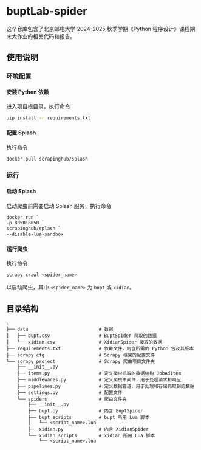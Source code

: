 # buptLab-spider

这个仓库包含了北京邮电大学 2024-2025 秋季学期《Python 程序设计》课程期末大作业的相关代码和报告。

## 使用说明

### 环境配置

#### 安装 Python 依赖

进入项目根目录，执行命令
```sh
pip install -r requirements.txt
```

#### 配置 Splash

执行命令
```sh
docker pull scrapinghub/splash
```

### 运行

#### 启动 Splash

启动爬虫前需要启动 Splash 服务，执行命令
```sh
docker run `
-p 8050:8050 `
scrapinghub/splash `
--disable-lua-sandbox
```

#### 运行爬虫

执行命令
```sh
scrapy crawl <spider_name>
```
以启动爬虫，其中 `<spider_name>` 为 `bupt` 或 `xidian`。

## 目录结构

```
.
├── data                          # 数据
│   ├── bupt.csv                  # BuptSpider 爬取的数据
│   └── xidian.csv                # XidianSpider 爬取的数据
├── requirements.txt              # 依赖文件，内含所需的 Python 包及其版本
├── scrapy.cfg                    # Scrapy 框架的配置文件
└── scrapy_project                # Scrapy 爬虫项目文件夹
    ├── __init__.py
    ├── items.py                  # 定义爬虫抓取的数据结构 JobAdItem
    ├── middlewares.py            # 定义爬虫中间件，用于处理请求和响应
    ├── pipelines.py              # 定义数据管道，用于处理和存储抓取到的数据
    ├── settings.py               # 配置文件
    └── spiders                   # 爬虫文件夹
        ├── __init__.py
        ├── bupt.py               # 内含 BuptSpider
        ├── bupt_scripts          # bupt 所用 Lua 脚本
        │   └── <script_name>.lua
        ├── xidian.py             # 内含 XidianSpider
        └── xidian_scripts        # xidian 所用 Lua 脚本
            └── <script_name>.lua
```
